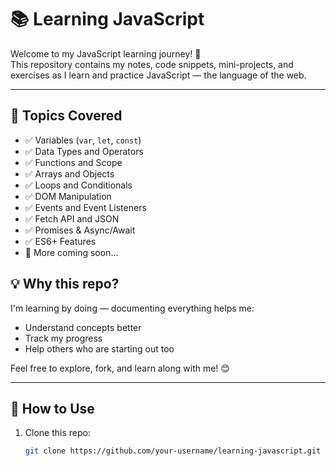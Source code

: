 

# 📚 Learning JavaScript

Welcome to my JavaScript learning journey! 🚀  
This repository contains my notes, code snippets, mini-projects, and exercises as I learn and practice JavaScript — the language of the web.

---
## 🧠 Topics Covered

- ✅ Variables (`var`, `let`, `const`)
- ✅ Data Types and Operators
- ✅ Functions and Scope
- ✅ Arrays and Objects
- ✅ Loops and Conditionals
- ✅ DOM Manipulation
- ✅ Events and Event Listeners
- ✅ Fetch API and JSON
- ✅ Promises & Async/Await
- ✅ ES6+ Features
- 🚧 More coming soon...

## 💡 Why this repo?

I'm learning by doing — documenting everything helps me:
- Understand concepts better
- Track my progress
- Help others who are starting out too

Feel free to explore, fork, and learn along with me! 😊

---

## 📌 How to Use

1. Clone this repo:
   ```bash
   git clone https://github.com/your-username/learning-javascript.git

